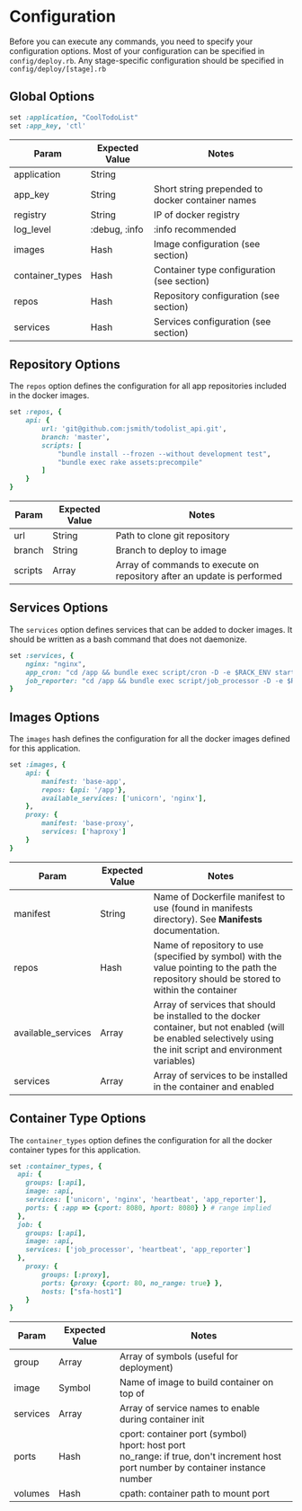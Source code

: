 # Configuration

Before you can execute any commands, you need to specify your configuration options. Most of your configuration can be specified in `config/deploy.rb`. Any stage-specific configuration should be specified in `config/deploy/[stage].rb`


## Global Options

```ruby
set :application, "CoolTodoList"
set :app_key, 'ctl'
```

| Param		| Expected Value| Notes	|
| ---		| ---			| ---		|
| application	| String		|	
| app_key	| String		| Short string prepended to docker container names|
| registry	| String		| IP of docker registry|
| log_level	| :debug, :info		| :info recommended					
| images	| Hash			| Image configuration (see section)
| container_types | Hash		| Container type configuration (see section)
| repos		| Hash			| Repository configuration (see section)
| services	| Hash			| Services configuration (see section)


## Repository Options

The `repos` option defines the configuration for all app repositories included in the docker images.

```ruby
set :repos, {
	api: {
		url: 'git@github.com:jsmith/todolist_api.git',
		branch: 'master',
		scripts: [
			"bundle install --frozen --without development test",
			"bundle exec rake assets:precompile"
		]
	}
}
```

| Param		| Expected Value	| Notes			|
| ---		| ---			| ---					|
| url		| String		| Path to clone git repository
| branch	| String		| Branch to deploy to image
| scripts	| Array			| Array of commands to execute on repository after an update is performed


## Services Options

The `services` option defines services that can be added to docker images. It should be written as a bash command that does not daemonize.

```ruby
set :services, {
	nginx: "nginx",
	app_cron: "cd /app && bundle exec script/cron -D -e $RACK_ENV start",
	job_reporter: "cd /app && bundle exec script/job_processor -D -e $RACK_ENV start"
}
```


## Images Options

The `images` hash defines the configuration for all the docker images defined for this application.

```ruby
set :images, {
	api: {
		manifest: 'base-app',
		repos: {api: '/app'},
		available_services: ['unicorn', 'nginx'],
	},
	proxy: {
		manifest: 'base-proxy',
		services: ['haproxy']
	}
}
```

| Param		| Expected Value	| Notes			|
| ---		| ---			| ---			|
| manifest	| String		| Name of Dockerfile manifest to use (found in manifests directory). See **Manifests** documentation.
| repos		| Hash			| Name of repository to use (specified by symbol) with the value pointing to the path the repository should be stored to within the container
| available_services | Array		| Array of services that should be installed to the docker container, but not enabled (will be enabled selectively using the init script and environment variables)
| services	| Array			| Array of services to be installed in the container and enabled


## Container Type Options

The `container_types` option defines the configuration for all the docker container types for this application.

```ruby
set :container_types, {
  api: {
    groups: [:api],
    image: :api,
    services: ['unicorn', 'nginx', 'heartbeat', 'app_reporter'],
    ports: { :app => {cport: 8080, hport: 8080} } # range implied
  },
  job: {
    groups: [:api],
    image: :api,
    services: ['job_processor', 'heartbeat', 'app_reporter']
  },
	proxy: {
		groups: [:proxy],
		ports: {proxy: {cport: 80, no_range: true} },
		hosts: ["sfa-host1"]
	}
}
```

| Param		| Expected Value	| Notes				|
| ---		| ---			| ---				|
| group		| Array			| Array of symbols (useful for deployment)
| image		| Symbol		| Name of image to build container on top of
| services	| Array			| Array of service names to enable during container init
| ports		| Hash			| cport: container port (symbol)<br>hport: host port<br>no_range: if true, don't increment host port number by container instance number
| volumes	| Hash			| cpath: container path to mount port

